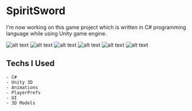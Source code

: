 # SpiritSword

I'm now working on this game project which is written in C# programming language while using Unity game engine.

![alt text](https://gcdnb.pbrd.co/images/vI7sTYlC2asi.png?o=1)
![alt text](https://gcdnb.pbrd.co/images/hkl2eMSWOYKR.png?o=1)
![alt text](https://gcdnb.pbrd.co/images/qFTokkhLUkPC.png?o=1)
![alt text](https://gcdnb.pbrd.co/images/8bwH4cd3TuT5.png?o=1)
![alt text](https://gcdnb.pbrd.co/images/tWTuOVbwDu1W.jpg?o=1)
![alt text](https://gcdnb.pbrd.co/images/KyXKSieIcuyt.jpg?o=1)


## Techs I Used

    - C#
    - Unity 3D
    - Animations
    - PlayerPrefs
    - UI
    - 3D Models
